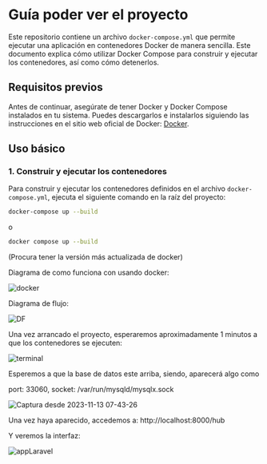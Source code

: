 # Guía poder ver el proyecto

Este repositorio contiene un archivo `docker-compose.yml` que permite ejecutar una aplicación en contenedores Docker de manera sencilla. Este documento explica cómo utilizar Docker Compose para construir y ejecutar los contenedores, así como cómo detenerlos.

## Requisitos previos

Antes de continuar, asegúrate de tener Docker y Docker Compose instalados en tu sistema. Puedes descargarlos e instalarlos siguiendo las instrucciones en el sitio web oficial de Docker: [Docker](https://www.docker.com/get-started).

## Uso básico

### 1. Construir y ejecutar los contenedores

Para construir y ejecutar los contenedores definidos en el archivo `docker-compose.yml`, ejecuta el siguiente comando en la raíz del proyecto:

```bash
docker-compose up --build
```
o
```bash
docker compose up --build
```
(Procura tener la versión más actualizada de docker)

Diagrama de como funciona con usando docker:

![docker](https://github.com/ityoup/pruebaTecnica-Laravel-Node-Docker/assets/73605425/6d06dcf6-bbb1-4f8c-b0a6-746f9d186caf)

Diagrama de flujo:

![DF](https://github.com/ityoup/pruebaTecnica-Laravel-Node-Docker/assets/73605425/bfd88f7d-b28e-4553-ab4e-ccbebdc8b011)



Una vez arrancado el proyecto, esperaremos aproximadamente 1 minutos a que los contenedores se ejecuten:

![terminal](https://github.com/ityoup/pruebaTecnica-Laravel-Node-Docker/assets/73605425/78686126-578f-4ea5-86fc-f77e351ca58d)

Esperemos a que la base de datos este arriba, siendo, aparecerá algo como

port: 33060, socket: /var/run/mysqld/mysqlx.sock

![Captura desde 2023-11-13 07-43-26](https://github.com/ityoup/pruebaTecnica-Laravel-Node-Docker/assets/73605425/c81d45cd-2ee2-42c6-b94a-70a661fead15)

Una vez haya aparecido, accedemos a: http://localhost:8000/hub

Y veremos la interfaz: 

![appLaravel](https://github.com/ityoup/pruebaTecnica-Laravel-Node-Docker/assets/73605425/01e02c7b-7465-42f3-9152-4abf45ecf2bf)
